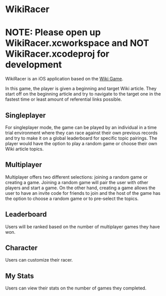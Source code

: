 # WikiRacer #

# NOTE: Please open up WikiRacer.xcworkspace and NOT WikiRacer.xcodeproj for development

WikiRacer is an iOS application based on the [Wiki Game](https://en.wikipedia.org/wiki/Wikipedia:Wiki_Game "Wiki Game title"). 

In this game, the player is given a beginning and target Wiki article. They start off on the beginning article and try to navigate to the target one in the fastest time or least amount of referential links possible.

## Singleplayer ##

For singleplayer mode, the game can be played by an individual in a time trial environment where they can race against their own previous records and try to make it on a global leaderboard for specific topic pairings. The player would have the option to play a random game or choose their own Wiki article topics.

## Multiplayer ##

Multiplayer offers two different selections: joining a random game or creating a game. Joining a random game will pair the user with other players and start a game. On the other hand, creating a game allows the user to have an invite code for friends to join and the host of the game has the option to choose a random game or to pre-select the topics. 

## Leaderboard ##

Users will be ranked based on the number of multiplayer games they have won.

## Character ##

Users can customize their racer.

## My Stats ##

Users can view their stats on the number of games they completed.
